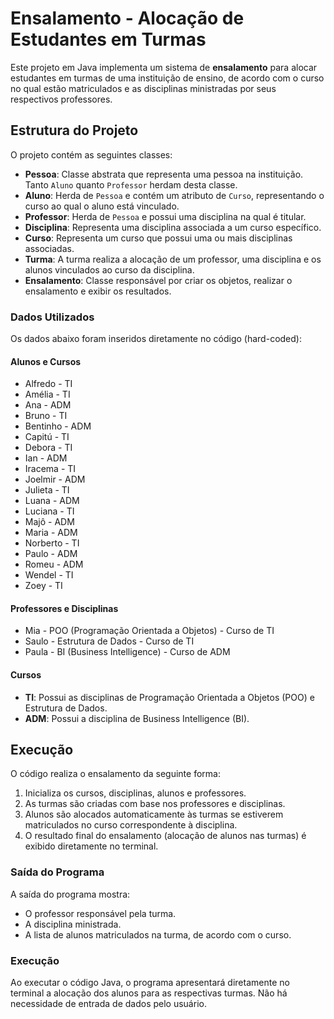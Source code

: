 # Ensalamento - Alocação de Estudantes em Turmas

Este projeto em Java implementa um sistema de **ensalamento** para alocar estudantes em turmas de uma instituição de ensino, de acordo com o curso no qual estão matriculados e as disciplinas ministradas por seus respectivos professores.

## Estrutura do Projeto

O projeto contém as seguintes classes:

- **Pessoa**: Classe abstrata que representa uma pessoa na instituição. Tanto `Aluno` quanto `Professor` herdam desta classe.
- **Aluno**: Herda de `Pessoa` e contém um atributo de `Curso`, representando o curso ao qual o aluno está vinculado.
- **Professor**: Herda de `Pessoa` e possui uma disciplina na qual é titular.
- **Disciplina**: Representa uma disciplina associada a um curso específico.
- **Curso**: Representa um curso que possui uma ou mais disciplinas associadas.
- **Turma**: A turma realiza a alocação de um professor, uma disciplina e os alunos vinculados ao curso da disciplina.
- **Ensalamento**: Classe responsável por criar os objetos, realizar o ensalamento e exibir os resultados.

### Dados Utilizados

Os dados abaixo foram inseridos diretamente no código (hard-coded):

#### Alunos e Cursos
- Alfredo - TI
- Amélia - TI
- Ana - ADM
- Bruno - TI
- Bentinho - ADM
- Capitú - TI
- Debora - TI
- Ian - ADM
- Iracema - TI
- Joelmir - ADM
- Julieta - TI
- Luana - ADM
- Luciana - TI
- Majô - ADM
- Maria - ADM
- Norberto - TI
- Paulo - ADM
- Romeu - ADM
- Wendel - TI
- Zoey - TI

#### Professores e Disciplinas
- Mia - POO (Programação Orientada a Objetos) - Curso de TI
- Saulo - Estrutura de Dados - Curso de TI
- Paula - BI (Business Intelligence) - Curso de ADM

#### Cursos
- **TI**: Possui as disciplinas de Programação Orientada a Objetos (POO) e Estrutura de Dados.
- **ADM**: Possui a disciplina de Business Intelligence (BI).

## Execução

O código realiza o ensalamento da seguinte forma:
1. Inicializa os cursos, disciplinas, alunos e professores.
2. As turmas são criadas com base nos professores e disciplinas.
3. Alunos são alocados automaticamente às turmas se estiverem matriculados no curso correspondente à disciplina.
4. O resultado final do ensalamento (alocação de alunos nas turmas) é exibido diretamente no terminal.

### Saída do Programa

A saída do programa mostra:

- O professor responsável pela turma.
- A disciplina ministrada.
- A lista de alunos matriculados na turma, de acordo com o curso.

### Execução

Ao executar o código Java, o programa apresentará diretamente no terminal a alocação dos alunos para as respectivas turmas. Não há necessidade de entrada de dados pelo usuário.
